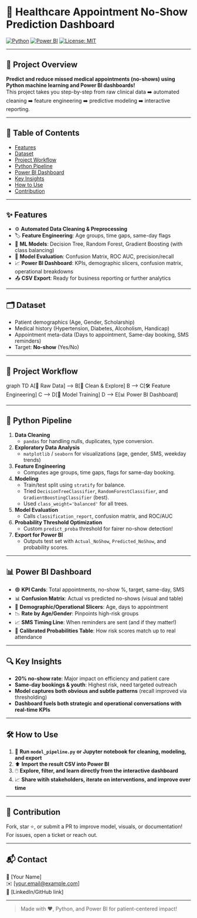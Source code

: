 # 🏥 Healthcare Appointment No-Show Prediction Dashboard

[![Python](https://img.shields.io/badge/Python-3.9+-blue?logo=python)](https://www.python.org/)
[![Power BI](https://img.shields.io/badge/Power--BI-Dashboard-yellow?logo=powerbi)](https://powerbi.microsoft.com/)
[![License: MIT](https://img.shields.io/badge/License-MIT-green.svg)](LICENSE)

---

## 🚀 Project Overview

**Predict and reduce missed medical appointments (no-shows) using Python machine learning and Power BI dashboards!**  
This project takes you step-by-step from raw clinical data ➡️ automated cleaning ➡️ feature engineering ➡️ predictive modeling ➡️ interactive reporting.

---

## 📂 Table of Contents

- [Features](#features)
- [Dataset](#dataset)
- [Project Workflow](#project-workflow)
- [Python Pipeline](#python-pipeline)
- [Power BI Dashboard](#power-bi-dashboard)
- [Key Insights](#key-insights)
- [How to Use](#how-to-use)
- [Contribution](#contribution)

---

## ✨ Features

- ⚙️ **Automated Data Cleaning & Preprocessing**
- 🏷️ **Feature Engineering**: Age groups, time gaps, same-day flags
- 🤖 **ML Models**: Decision Tree, Random Forest, Gradient Boosting (with class balancing)
- 🔎 **Model Evaluation**: Confusion Matrix, ROC AUC, precision/recall
- 📈 **Power BI Dashboard**: KPIs, demographic slicers, confusion matrix, operational breakdowns
- 📤 **CSV Export**: Ready for business reporting or further analytics

---

## 🗂️ Dataset

- Patient demographics (Age, Gender, Scholarship)
- Medical history (Hypertension, Diabetes, Alcoholism, Handicap)
- Appointment meta-data (Days to appointment, Same-day booking, SMS reminders)
- Target: **No-show** (Yes/No)

---

## 🔄 Project Workflow



graph TD
A[📄 Raw Data] --> B[🔬 Clean & Explore]
B --> C[🛠️ Feature Engineering]
C --> D[🧠 Model Training]
D --> E[📊 Power BI Dashboard]



---

## 🐍 Python Pipeline

1. **Data Cleaning**
   - `pandas` for handling nulls, duplicates, type conversion.
2. **Exploratory Data Analysis**
   - `matplotlib` / `seaborn` for visualizations (age, gender, SMS, weekday trends)
3. **Feature Engineering**
   - Computes age groups, time gaps, flags for same-day booking.
4. **Modeling**
   - Train/test split using `stratify` for balance.
   - Tried `DecisionTreeClassifier`, `RandomForestClassifier`, and `GradientBoostingClassifier` (best).
   - Used `class_weight='balanced'` for all trees.
5. **Model Evaluation**
   - Calls `classification_report`, confusion matrix, and ROC/AUC
6. **Probability Threshold Optimization**
   - Custom `predict_proba` threshold for fairer no-show detection!
7. **Export for Power BI**
   - Outputs test set with `Actual_NoShow`, `Predicted_NoShow`, and probability scores.

---

## 📊 Power BI Dashboard

- 🟢 **KPI Cards**: Total appointments, no-show %, target, same-day, SMS
- 📊 **Confusion Matrix**: Actual vs predicted no-shows (visual and table)
- 📇 **Demographic/Operational Slicers**: Age, days to appointment
- 📉 **Rate by Age/Gender**: Pinpoints high-risk groups
- 📈 **SMS Timing Line**: When reminders are sent (and if they matter!)
- 🧮 **Calibrated Probabilities Table**: How risk scores match up to real attendance

---

## 🔍 Key Insights

- **20% no-show rate**: Major impact on efficiency and patient care
- **Same-day bookings & youth**: Highest risk, need targeted outreach
- **Model captures both obvious and subtle patterns** (recall improved via thresholding)
- **Dashboard fuels both strategic and operational conversations with real-time KPIs**

---

## 🛠️ How to Use

1. 🐍 **Run `model_pipeline.py` or Jupyter notebook for cleaning, modeling, and export**
2. ⬆️ **Import the result CSV into Power BI**
3. 🖱️ **Explore, filter, and learn directly from the interactive dashboard**
4. 📈 **Share witih stakeholders, iterate on interventions, and improve over time**

---

## 🤝 Contribution

Fork, star ⭐, or submit a PR to improve model, visuals, or documentation! For issues, open a ticket or reach out.

---

## 📬 Contact

👤 [Your Name]  
✉️ [your.email@example.com]  
🔗 [LinkedIn/GitHub link]

---

> Made with ❤️, Python, and Power BI for patient-centered impact!

